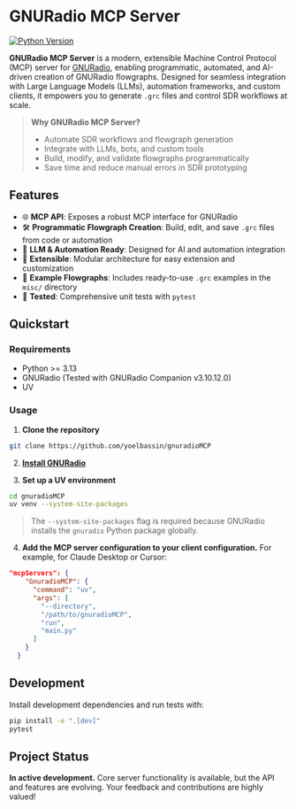 # GNURadio MCP Server

[![Python Version](https://img.shields.io/badge/python-3.13%2B-blue.svg)](https://www.python.org/downloads/release/python-3130/)


**GNURadio MCP Server** is a modern, extensible Machine Control Protocol (MCP) server for [GNURadio](https://www.gnuradio.org/), enabling programmatic, automated, and AI-driven creation of GNURadio flowgraphs. Designed for seamless integration with Large Language Models (LLMs), automation frameworks, and custom clients, it empowers you to generate `.grc` files and control SDR workflows at scale.

> **Why GNURadio MCP Server?**
> - Automate SDR workflows and flowgraph generation
> - Integrate with LLMs, bots, and custom tools
> - Build, modify, and validate flowgraphs programmatically
> - Save time and reduce manual errors in SDR prototyping


## Features
- 🌐 **MCP API**: Exposes a robust MCP interface for GNURadio
- 🛠️ **Programmatic Flowgraph Creation**: Build, edit, and save `.grc` files from code or automation
- 🤖 **LLM & Automation Ready**: Designed for AI and automation integration
- 🧩 **Extensible**: Modular architecture for easy extension and customization
- 📝 **Example Flowgraphs**: Includes ready-to-use `.grc` examples in the `misc/` directory
- 🧪 **Tested**: Comprehensive unit tests with `pytest`


## Quickstart

### Requirements
- Python >= 3.13
- GNURadio (Tested with GNURadio Companion v3.10.12.0)
- UV

### Usage
1. **Clone the repository**
```bash
git clone https://github.com/yoelbassin/gnuradioMCP
```

2. [**Install GNURadio**](https://wiki.gnuradio.org/index.php/InstallingGR)

3. **Set up a UV environment**
```bash
cd gnuradioMCP
uv venv --system-site-packages
```
   > The `--system-site-packages` flag is required because GNURadio installs the `gnuradio` Python package globally.

4. **Add the MCP server configuration to your client configuration.** For example, for Claude Desktop or Cursor:
```json
"mcpServers": {
    "GnuradioMCP": {
      "command": "uv",
      "args": [
        "--directory",
        "/path/to/gnuradioMCP",
        "run",
        "main.py"
      ]
    }
  }
```

## Development
Install development dependencies and run tests with:
```bash
pip install -e ".[dev]"
pytest
```


## Project Status
**In active development.** Core server functionality is available, but the API and features are evolving. Your feedback and contributions are highly valued!
